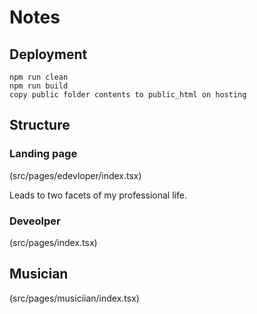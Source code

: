 # Notes

## Deployment

    npm run clean
    npm run build
    copy public folder contents to public_html on hosting

## Structure

### Landing page

(src/pages/edevloper/index.tsx)

Leads to two facets of my professional life.

### Deveolper

(src/pages/index.tsx)

## Musician

(src/pages/musiciian/index.tsx)
